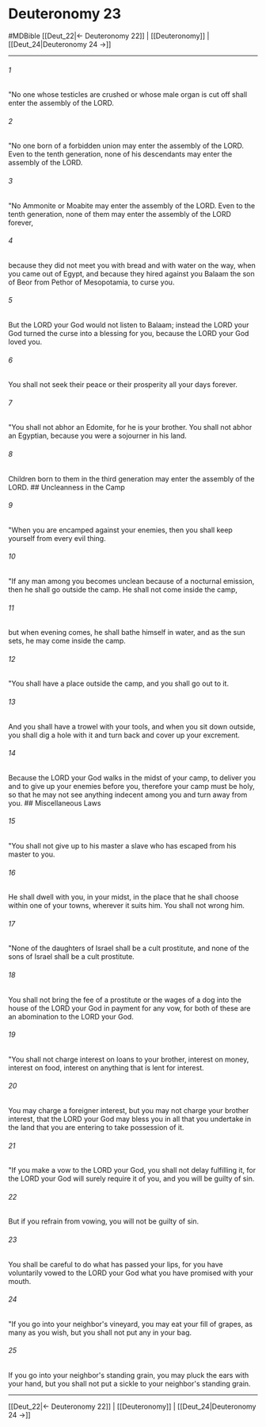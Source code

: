 # Deuteronomy 23
#MDBible
[[Deut_22|← Deuteronomy 22]] | [[Deuteronomy]] | [[Deut_24|Deuteronomy 24 →]]

***

###### 1 
"No one whose testicles are crushed or whose male organ is cut off shall enter the assembly of the LORD. 

###### 2 
"No one born of a forbidden union may enter the assembly of the LORD. Even to the tenth generation, none of his descendants may enter the assembly of the LORD. 

###### 3 
"No Ammonite or Moabite may enter the assembly of the LORD. Even to the tenth generation, none of them may enter the assembly of the LORD forever, 

###### 4 
because they did not meet you with bread and with water on the way, when you came out of Egypt, and because they hired against you Balaam the son of Beor from Pethor of Mesopotamia, to curse you. 

###### 5 
But the LORD your God would not listen to Balaam; instead the LORD your God turned the curse into a blessing for you, because the LORD your God loved you. 

###### 6 
You shall not seek their peace or their prosperity all your days forever. 

###### 7 
"You shall not abhor an Edomite, for he is your brother. You shall not abhor an Egyptian, because you were a sojourner in his land. 

###### 8 
Children born to them in the third generation may enter the assembly of the LORD. ## Uncleanness in the Camp 

###### 9 
"When you are encamped against your enemies, then you shall keep yourself from every evil thing. 

###### 10 
"If any man among you becomes unclean because of a nocturnal emission, then he shall go outside the camp. He shall not come inside the camp, 

###### 11 
but when evening comes, he shall bathe himself in water, and as the sun sets, he may come inside the camp. 

###### 12 
"You shall have a place outside the camp, and you shall go out to it. 

###### 13 
And you shall have a trowel with your tools, and when you sit down outside, you shall dig a hole with it and turn back and cover up your excrement. 

###### 14 
Because the LORD your God walks in the midst of your camp, to deliver you and to give up your enemies before you, therefore your camp must be holy, so that he may not see anything indecent among you and turn away from you. ## Miscellaneous Laws 

###### 15 
"You shall not give up to his master a slave who has escaped from his master to you. 

###### 16 
He shall dwell with you, in your midst, in the place that he shall choose within one of your towns, wherever it suits him. You shall not wrong him. 

###### 17 
"None of the daughters of Israel shall be a cult prostitute, and none of the sons of Israel shall be a cult prostitute. 

###### 18 
You shall not bring the fee of a prostitute or the wages of a dog into the house of the LORD your God in payment for any vow, for both of these are an abomination to the LORD your God. 

###### 19 
"You shall not charge interest on loans to your brother, interest on money, interest on food, interest on anything that is lent for interest. 

###### 20 
You may charge a foreigner interest, but you may not charge your brother interest, that the LORD your God may bless you in all that you undertake in the land that you are entering to take possession of it. 

###### 21 
"If you make a vow to the LORD your God, you shall not delay fulfilling it, for the LORD your God will surely require it of you, and you will be guilty of sin. 

###### 22 
But if you refrain from vowing, you will not be guilty of sin. 

###### 23 
You shall be careful to do what has passed your lips, for you have voluntarily vowed to the LORD your God what you have promised with your mouth. 

###### 24 
"If you go into your neighbor's vineyard, you may eat your fill of grapes, as many as you wish, but you shall not put any in your bag. 

###### 25 
If you go into your neighbor's standing grain, you may pluck the ears with your hand, but you shall not put a sickle to your neighbor's standing grain. 

***

[[Deut_22|← Deuteronomy 22]] | [[Deuteronomy]] | [[Deut_24|Deuteronomy 24 →]]
